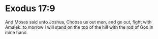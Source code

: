 # Exodus 17:9

And Moses said unto Joshua, Choose us out men, and go out, fight with Amalek: to morrow I will stand on the top of the hill with the rod of God in mine hand.